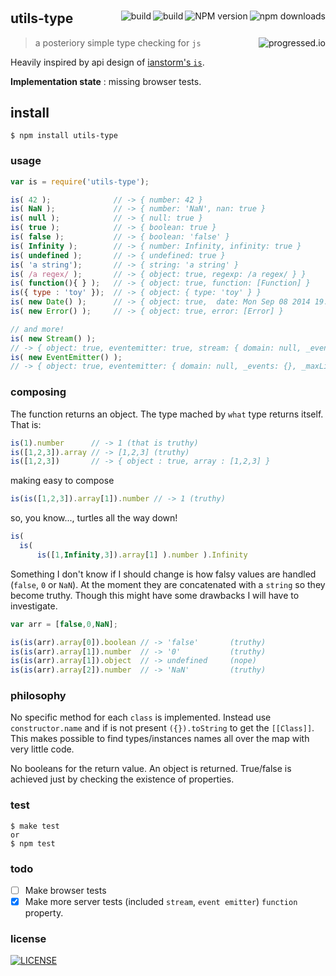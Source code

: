 #

[<img alt="npm downloads" src="http://img.shields.io/npm/dm/utils-type.svg?style=flat-square" align="right"/>](http://img.shields.io/npm/dm/utils-type.svg)
[<img alt="NPM version" src="http://img.shields.io/npm/v/utils-type.svg?style=flat-square" align="right"/>](http://www.npmjs.org/package/utils-type)
[<img alt="build" src="http://img.shields.io/travis/stringparser/utils-type/master.svg?style=flat-square" align="right"/>](https://travis-ci.org/stringparser/utils-type/builds)
[<img alt="build" src="http://img.shields.io/badge/node-%3E=0.6-green.svg?style=flat-square" align="right"/>](https://travis-ci.org/stringparser/utils-type/builds/34802928)

## utils-type
> a posteriory simple type checking for `js` [<img alt="progressed.io" src="http://progressed.io/bar/78" align="right"/>](https://github.com/fehmicansaglam/progressed.io)

Heavily inspired by api design of [ianstorm's `is`](https://github.com/ianstormtaylor/is).

**Implementation state** : missing browser tests.

## install

    $ npm install utils-type

### usage

```js
var is = require('utils-type');

is( 42 );              // -> { number: 42 }
is( NaN );             // -> { number: 'NaN', nan: true }
is( null );            // -> { null: true }
is( true );            // -> { boolean: true }
is( false );           // -> { boolean: 'false' }
is( Infinity );        // -> { number: Infinity, infinity: true }
is( undefined );       // -> { undefined: true }
is( 'a string');       // -> { string: 'a string' }
is( /a regex/ );       // -> { object: true, regexp: /a regex/ } }
is( function(){ } );   // -> { object: true, function: [Function] }
is({ type : 'toy' });  // -> { object: { type: 'toy' } }
is( new Date() );      // -> { object: true,  date: Mon Sep 08 2014 19:10:32 GMT+0200 (CEST) }
is( new Error() );     // -> { object: true, error: [Error] }

// and more!
is( new Stream() );
// -> { object: true, eventemitter: true, stream: { domain: null, _events: {}, _maxListeners: 10 } }
is( new EventEmitter() );
// -> { object: true, eventemitter: { domain: null, _events: {}, _maxListeners: 10 } }
```

### composing

The function returns an object. The type mached by `what` type returns itself. That is:

```js
is(1).number      // -> 1 (that is truthy)
is([1,2,3]).array // -> [1,2,3] (truthy)
is([1,2,3])       // -> { object : true, array : [1,2,3] }
```
making easy to compose
```js
is(is([1,2,3]).array[1]).number // -> 1 (truthy)
```

so, you know..., turtles all the way down!
```js
is(
  is(
      is([1,Infinity,3]).array[1] ).number ).Infinity
```

Something I don't know if I should change is how falsy values are handled (`false`, `0` or `NaN`). At the moment they are concatenated with a `string` so they become truthy. Though this might have some drawbacks I will have to investigate.

```js
var arr = [false,0,NaN];

is(is(arr).array[0]).boolean // -> 'false'       (truthy)
is(is(arr).array[1]).number  // -> '0'           (truthy)
is(is(arr).array[1]).object  // -> undefined     (nope)
is(is(arr).array[2]).number  // -> 'NaN'         (truthy)
```

### philosophy

No specific method for each `class` is implemented. Instead use `constructor.name` and if is not present `({}).toString` to get the `[[Class]]`. This makes possible to find types/instances names all over the map with very little code.

No booleans for the return value. An object is returned. True/false is achieved just by checking the existence of properties.

### test

    $ make test
    or
    $ npm test

### todo

 - [ ] Make browser tests
 - [X] Make more server tests (included `stream`, `event emitter`)
 `function` property.

### license

[<img alt="LICENSE" src="http://img.shields.io/npm/l/utils-type.svg?style=flat-square"/>](http://opensource.org/licenses/MIT)
